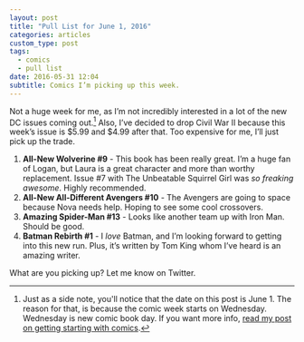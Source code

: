 ```yaml
---
layout: post
title: "Pull List for June 1, 2016"
categories: articles
custom_type: post
tags:
  - comics
  - pull list
date: 2016-05-31 12:04
subtitle: Comics I’m picking up this week.
---
```

Not a huge week for me, as I’m not incredibly interested in a lot of the new DC issues coming out.[^sidenote] Also, I’ve decided to drop Civil War II because this week’s issue is $5.99 and $4.99 after that. Too expensive for me, I’ll just pick up the trade.

1. **All-New Wolverine #9** - This book has been really great. I’m a huge fan of Logan, but Laura is a great character and more than worthy replacement. Issue #7 with The Unbeatable Squirrel Girl was *so freaking awesome*. Highly recommended.
2. **All-New All-Different Avengers #10** - The Avengers are going to space because Nova needs help. Hoping to see some cool crossovers.
3. **Amazing Spider-Man #13** - Looks like another team up with Iron Man. Should be good.
4. **Batman Rebirth #1** - I *love* Batman, and I’m looking forward to getting into this new run. Plus, it’s written by Tom King whom I’ve heard is an amazing writer.

What are you picking up? Let me know on Twitter.


[^sidenote]: Just as a side note, you'll notice that the date on this post is June 1. The reason for that, is because the comic week starts on Wednesday. Wednesday is new comic book day. If you want more info, [read my post on getting starting with comics](/2016/05/going-back-to-comics/).

